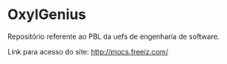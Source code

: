 # OxylGenius

Repositório referente ao PBL da uefs de engenharia de software.

Link para acesso do site: http://mocs.freeiz.com/
